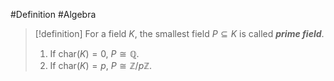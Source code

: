 #Definition #Algebra

> [!definition]
> For a field $K$, the smallest field $P\subseteq K$ is called ***prime field***. 
> 1. If $\text{char}(K)=0$, $P \cong\mathbb{Q}$.
> 2. If $\text{char}(K)=p$, $P\cong\mathbb{Z}/p\mathbb{Z}$.